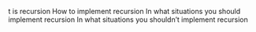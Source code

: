 t is recursion
How to implement recursion
In what situations you should implement recursion
In what situations you shouldn’t implement recursion
